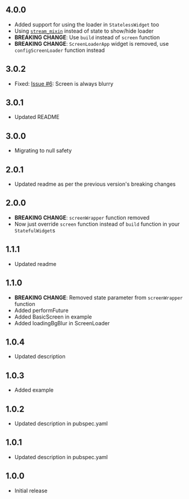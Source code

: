 ## 4.0.0

* Added support for using the loader in `StatelessWidget` too
* Using [`stream_mixin`](https://pub.dev/packages/stream_mixin/) instead of state to show/hide loader
* **BREAKING CHANGE**: Use `build` instead of `screen` function
* **BREAKING CHANGE**: `ScreenLoaderApp` widget is removed, use `configScreenLoader` function instead

## 3.0.2

* Fixed: [Issue #6](https://github.com/arnold-parge/screen_loader/issues/6): Screen is always blurry

## 3.0.1

* Updated README

## 3.0.0

* Migrating to null safety

## 2.0.1

* Updated readme as per the previous version's breaking changes

## 2.0.0
* **BREAKING CHANGE**: `screenWrapper` function removed
* Now just override `screen` function instead of `build` function in your `StatefulWidget`s

## 1.1.1

* Updated readme

## 1.1.0

* **BREAKING CHANGE**: Removed state parameter from `screenWrapper` function
* Added performFuture
* Added BasicScreen in example
* Added loadingBgBlur in ScreenLoader

## 1.0.4

* Updated description

## 1.0.3

* Added example

## 1.0.2

* Updated description in pubspec.yaml

## 1.0.1

* Updated description in pubspec.yaml

## 1.0.0

* Initial release
